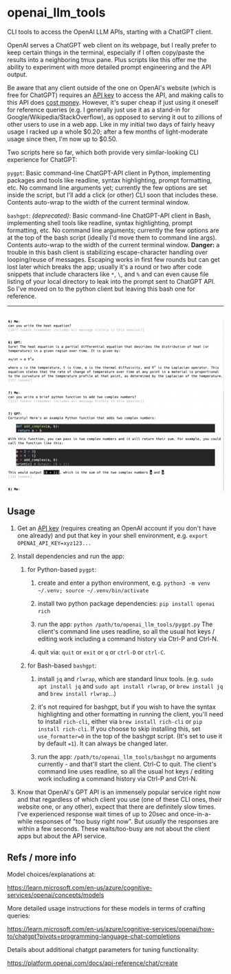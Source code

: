 # openai_llm_tools
CLI tools to access the OpenAI LLM APIs, starting with a ChatGPT client.

OpenAI serves a ChatGPT web client on its webpage, but I really prefer to keep
certain things in the terminal, especially if I often copy/paste the results
into a neighboring tmux pane.  Plus scripts like this offer me the ability to
experiment with more detailed prompt engineering and the API output.

Be aware that any client outside of the one on OpenAI's website (which is free
for ChatGPT) requires an [API key](https://platform.openai.com/account/api-keys)
to access the API, and making calls to this API does 
[cost money](https://openai.com/pricing#language-models).
However, it's super cheap if just using it oneself for reference queries (e.g.
I generally just use it as a stand-in for Google/Wikipedia/StackOverflow),
as opposed to serving it out to zillions of other users to use in a web app.
Like in my initial two days of fairly heavy usage I racked up a whole $0.20;
after a few months of light-moderate usage since then, I'm now up to $0.50.

Two scripts here so far, which both provide very similar-looking CLI experience
for ChatGPT:

`pygpt`: Basic command-line ChatGPT-API client in Python, implementing packages
and tools like readline, syntax highlighting, prompt formatting, etc.  No command
line arguments yet; currently the few options are set inside the script, but I'll
add a click (or other) CLI soon that includes these.  Contents auto-wrap to the
width of the current terminal window.

`bashgpt`: *(deprecated)*:
Basic command-line ChatGPT-API client in Bash, implementing shell
tools like readline, syntax highlighting, prompt formatting, etc.  No command
line arguments; currently the few options are at the top of the bash script
(ideally I'd move them to command line args).  Contents auto-wrap to the width
of the current terminal window.
**Danger:** a trouble in this bash client is stabilizing escape-character
handling over looping/reuse of messages.  Escaping works in first few rounds but
can get lost later which breaks the app; usually it's a round or two after code
snippets that include characters like `*`, `\`, and `%` and can even cause
file listing of your local directory to leak into the prompt sent to ChatGPT API.
So I've moved on to the python client but leaving this bash one for reference.


------
![screenshot](screenshot.png "Screenshot")
------


## Usage

1. Get an [API key](https://platform.openai.com/account/api-keys) (requires
creating an OpenAI account if you don't have one already) and put that key in
your shell environment, e.g. `export OPENAI_API_KEY=xyz123...`

2. Install dependencies and run the app:

    1. for Python-based `pygpt`:
     
        1. create and enter a python environment, e.g. `python3 -m venv ~/.venv; source ~/.venv/bin/activate`
    
        2. install two python package dependencies: `pip install openai rich`
    
        3. run the app: `python /path/to/openai_llm_tools/pygpt.py`
           The client's command line uses readline, so all the usual hot keys /
           editing work including a command history via Ctrl-P and Ctrl-N.
    
        4. quit via: `quit` or `exit` or `q` or `ctrl-D` or `ctrl-C`.
     
    2. for Bash-based `bashgpt`:
     
        1. install `jq` and `rlwrap`, which are standard linux tools.
           (e.g. `sudo apt install jq` and `sudo apt install rlwrap`, or
           `brew install jq` and `brew install rlwrap`...)
    
        2. it's not required for bashgpt, but if you wish to have the syntax
           highlighting and other formatting in running the client, you'll need to
           install `rich-cli`, either via `brew install rich-cli` or
           `pip install rich-cli`.  If you choose to skip installing this, set
           `use_formatter=0` in the top of the bashgpt script.  (It's set to use it
           by default `=1`).  It can always be changed later.
    
        3. run the app: `/path/to/openai_llm_tools/bashgpt`
           no arguments currently - and that'll start the client.  Ctrl-C to quit.
           The client's command line uses readline, so all the usual hot keys /
           editing work including a command history via Ctrl-P and Ctrl-N.

3. Know that OpenAI's GPT API is an immensely popular service right now and
that regardless of which client you use (one of these CLI ones, their website
one, or any other), expect that there are definitely slow times.  I've
experienced response wait times of up to 20sec and once-in-a-while responses
of "too busy right now".  But *usually* the responses are within a few seconds.
These waits/too-busy are not about the client apps but about the API service.


## Refs / more info

Model choices/explanations at:

  https://learn.microsoft.com/en-us/azure/cognitive-services/openai/concepts/models

More detailed usage instructions for these models in terms of crafting queries:

  https://learn.microsoft.com/en-us/azure/cognitive-services/openai/how-to/chatgpt?pivots=programming-language-chat-completions

Details about additional chatgpt parameters for tuning functionality:

  https://platform.openai.com/docs/api-reference/chat/create

